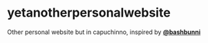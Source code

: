 # yetanotherpersonalwebsite
Other personal website but in capuchinno, inspired by [**@bashbunni**](https://github.com/bashbunni)
